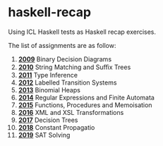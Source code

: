 # haskell-recap
Using ICL Haskell tests as Haskell recap exercises. 

The list of assignments are as follow:
1. [**2009**](./2009/doc/bdd_spec.pdf) Binary Decision Diagrams
2. [**2010**](./2010/doc/suffix_spec.pdf) String Matching and Suﬃx Trees
3. [**2011**](./2011/doc/polymorphic_spec.pdf) Type Inference
4. [**2012**](./2012/doc/transition_spec.pdf) Labelled Transition Systems
5. [**2013**](./2013/doc/binheap_spec.pdf) Binomial Heaps
6. [**2014**](./2014/doc/regex_spec.pdf) Regular Expressions and Finite Automata
7. [**2015**](./2015/doc/memoi_spec.pdf) Functions, Procedures and Memoisation
8. [**2016**](./2016/doc/xml_spec.pdf) XML and XSL Transformations
9. [**2017**](./2017/doc/decision_spec.pdf) Decision Trees
10. [**2018**](./2018/doc/propa_spec.pdf) Constant Propagatio
11. [**2019**](./2019/doc/sat_spec.pdf) SAT Solving
